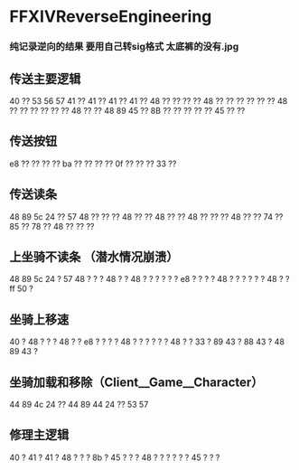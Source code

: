 # FFXIVReverseEngineering
### 纯记录逆向的结果   要用自己转sig格式  太底裤的没有.jpg 

## 传送主要逻辑
40 ?? 53 56 57 41 ?? 41 ?? 41 ?? 41 ?? 48 ?? ?? ?? ?? 48 ?? ?? ?? ?? ?? ?? 48 ?? ?? ?? ?? ?? ?? 48 ?? ?? 48 89 45 ?? 8B ?? ?? ?? ?? ?? 45 ?? ??


## 传送按钮
e8 ?? ?? ?? ?? ba ?? ?? ?? ?? 0f ?? ?? ?? 33 ??

## 传送读条
48 89 5c 24 ?? 57 48 ?? ?? ?? 48 ?? ?? 48 ?? ?? 48 ?? ?? ?? 48 ?? ?? 74 ?? 85 ?? 78 ?? 48 ?? ?? ??


## 上坐骑不读条 （潜水情况崩溃）
48 89 5c 24 ? 57 48 ? ? ? 48 ? ? 48 ? ? ? ? ? ? e8 ? ? ? ? 48 ? ? ? ? ? ? 48 ? ? ff 50 ? 

## 坐骑上移速
40 ? 48 ? ? ? 48 ? ? e8 ? ? ? ? 48 ? ? ? ? ? ? 48 ? ? 33 ? 89 43 ? 88 43 ? 48 89 43 ? 

## 坐骑加载和移除（Client__Game__Character）
44 89 4c 24 ?? 44 89 44 24 ?? 53 57


## 修理主逻辑
40 ? 41 ? 41 ? 48 ? ? ? 8b ? 45 ? ? ? 48 ? ? ? ? ? ? 45 ? ? ? 
